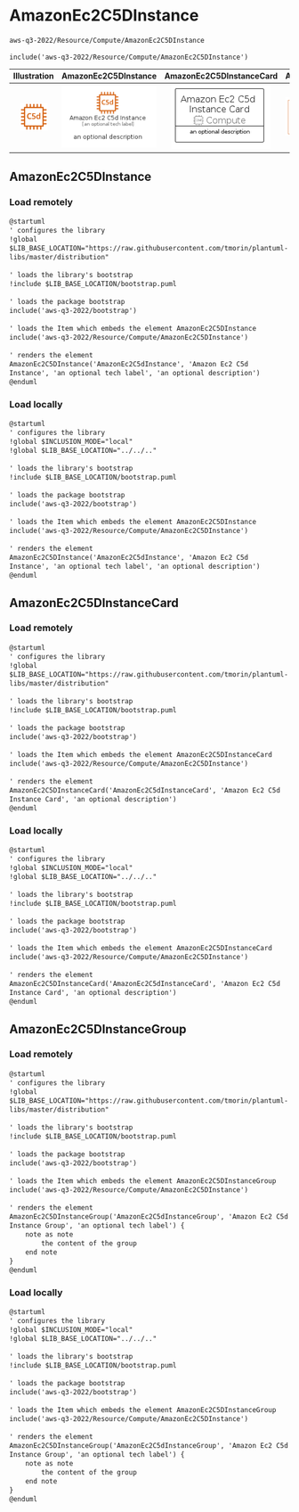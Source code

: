 # AmazonEc2C5DInstance


```text
aws-q3-2022/Resource/Compute/AmazonEc2C5DInstance
```

```text
include('aws-q3-2022/Resource/Compute/AmazonEc2C5DInstance')
```



| Illustration | AmazonEc2C5DInstance | AmazonEc2C5DInstanceCard | AmazonEc2C5DInstanceGroup |
| :---: | :---: | :---: | :---: |
| ![illustration for Illustration](../../../aws-q3-2022/Resource/Compute/AmazonEc2C5DInstance.png) | ![illustration for AmazonEc2C5DInstance](../../../aws-q3-2022/Resource/Compute/AmazonEc2C5DInstance.Local.png) | ![illustration for AmazonEc2C5DInstanceCard](../../../aws-q3-2022/Resource/Compute/AmazonEc2C5DInstanceCard.Local.png) | ![illustration for AmazonEc2C5DInstanceGroup](../../../aws-q3-2022/Resource/Compute/AmazonEc2C5DInstanceGroup.Local.png) |




## AmazonEc2C5DInstance

### Load remotely
```plantuml
@startuml
' configures the library
!global $LIB_BASE_LOCATION="https://raw.githubusercontent.com/tmorin/plantuml-libs/master/distribution"

' loads the library's bootstrap
!include $LIB_BASE_LOCATION/bootstrap.puml

' loads the package bootstrap
include('aws-q3-2022/bootstrap')

' loads the Item which embeds the element AmazonEc2C5DInstance
include('aws-q3-2022/Resource/Compute/AmazonEc2C5DInstance')

' renders the element
AmazonEc2C5DInstance('AmazonEc2C5dInstance', 'Amazon Ec2 C5d Instance', 'an optional tech label', 'an optional description')
@enduml
```

### Load locally
```plantuml
@startuml
' configures the library
!global $INCLUSION_MODE="local"
!global $LIB_BASE_LOCATION="../../.."

' loads the library's bootstrap
!include $LIB_BASE_LOCATION/bootstrap.puml

' loads the package bootstrap
include('aws-q3-2022/bootstrap')

' loads the Item which embeds the element AmazonEc2C5DInstance
include('aws-q3-2022/Resource/Compute/AmazonEc2C5DInstance')

' renders the element
AmazonEc2C5DInstance('AmazonEc2C5dInstance', 'Amazon Ec2 C5d Instance', 'an optional tech label', 'an optional description')
@enduml
```

## AmazonEc2C5DInstanceCard

### Load remotely
```plantuml
@startuml
' configures the library
!global $LIB_BASE_LOCATION="https://raw.githubusercontent.com/tmorin/plantuml-libs/master/distribution"

' loads the library's bootstrap
!include $LIB_BASE_LOCATION/bootstrap.puml

' loads the package bootstrap
include('aws-q3-2022/bootstrap')

' loads the Item which embeds the element AmazonEc2C5DInstanceCard
include('aws-q3-2022/Resource/Compute/AmazonEc2C5DInstance')

' renders the element
AmazonEc2C5DInstanceCard('AmazonEc2C5dInstanceCard', 'Amazon Ec2 C5d Instance Card', 'an optional description')
@enduml
```

### Load locally
```plantuml
@startuml
' configures the library
!global $INCLUSION_MODE="local"
!global $LIB_BASE_LOCATION="../../.."

' loads the library's bootstrap
!include $LIB_BASE_LOCATION/bootstrap.puml

' loads the package bootstrap
include('aws-q3-2022/bootstrap')

' loads the Item which embeds the element AmazonEc2C5DInstanceCard
include('aws-q3-2022/Resource/Compute/AmazonEc2C5DInstance')

' renders the element
AmazonEc2C5DInstanceCard('AmazonEc2C5dInstanceCard', 'Amazon Ec2 C5d Instance Card', 'an optional description')
@enduml
```

## AmazonEc2C5DInstanceGroup

### Load remotely
```plantuml
@startuml
' configures the library
!global $LIB_BASE_LOCATION="https://raw.githubusercontent.com/tmorin/plantuml-libs/master/distribution"

' loads the library's bootstrap
!include $LIB_BASE_LOCATION/bootstrap.puml

' loads the package bootstrap
include('aws-q3-2022/bootstrap')

' loads the Item which embeds the element AmazonEc2C5DInstanceGroup
include('aws-q3-2022/Resource/Compute/AmazonEc2C5DInstance')

' renders the element
AmazonEc2C5DInstanceGroup('AmazonEc2C5dInstanceGroup', 'Amazon Ec2 C5d Instance Group', 'an optional tech label') {
    note as note
        the content of the group
    end note
}
@enduml
```

### Load locally
```plantuml
@startuml
' configures the library
!global $INCLUSION_MODE="local"
!global $LIB_BASE_LOCATION="../../.."

' loads the library's bootstrap
!include $LIB_BASE_LOCATION/bootstrap.puml

' loads the package bootstrap
include('aws-q3-2022/bootstrap')

' loads the Item which embeds the element AmazonEc2C5DInstanceGroup
include('aws-q3-2022/Resource/Compute/AmazonEc2C5DInstance')

' renders the element
AmazonEc2C5DInstanceGroup('AmazonEc2C5dInstanceGroup', 'Amazon Ec2 C5d Instance Group', 'an optional tech label') {
    note as note
        the content of the group
    end note
}
@enduml
```

